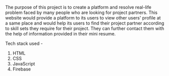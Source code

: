 The purpose of this project is to create a platform and resolve real-life problem faced by many people who are looking for project partners.
This website would provide a platform to its users to view other users' profile at a same place and would help its users to find their project partner according to skill sets they require for their project.
They can further contact them with the help of information provided in their mini resume.


Tech stack used -

1) HTML
2) CSS
3) JavaScript
4) Firebase
